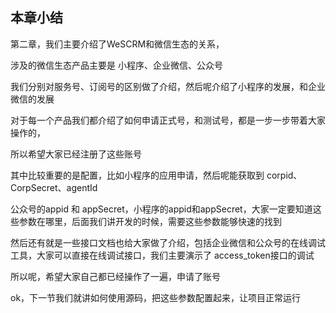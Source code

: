 
## 本章小结

第二章，我们主要介绍了WeSCRM和微信生态的关系，

涉及的微信生态产品主要是 小程序、企业微信、公众号

我们分别对服务号、订阅号的区别做了介绍，然后呢介绍了小程序的发展，和企业微信的发展

对于每一个产品我们都介绍了如何申请正式号，和测试号，都是一步一步带着大家操作的，

所以希望大家已经注册了这些账号

其中比较重要的是配置，比如小程序的应用申请，然后呢能获取到 corpid、CorpSecret、agentId

公众号的appid 和 appSecret，小程序的appid和appSecret，大家一定要知道这些参数在哪里，后面我们讲开发的时候，需要这些参数能够快速的找到

然后还有就是一些接口文档也给大家做了介绍，包括企业微信和公众号的在线调试工具，大家可以直接在线调试接口，我们主要演示了 access_token接口的调试

所以呢，希望大家自己都已经操作了一遍，申请了账号

ok，下一节我们就讲如何使用源码，把这些参数配置起来，让项目正常运行







